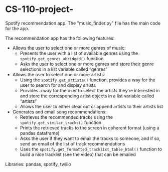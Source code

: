 # CS-110-project-
Spotify recommendation app. The "music_finder.py" file has the main code for the app. 

The recommendation app has the following features:
- Allows the user to select one or more genres of music:
  - Presents the user with a list of available genres using the `spotify.get_genres_abridged()` function
  - Asks the user to select one or more genres and store their genre selections in a list variable called “genres”
- Allows the user to select one or more artists:
  - Using the `spotify.get_artists()` function, provides a way for the user to search for and display artists 
  - Provides a way for the user to select the artists they’re interested in and store the corresponding artist objects in a list variable called “artists”
  - Allows the user to either clear out or append artists to their artists list
- Generates and email song recommendations:
  - Retrieves the recommended tracks using the `spotify.get_similar_tracks()` function
  - Prints the retrieved tracks to the screen in coherent format (using a pandas dataframe)
  - Asks the user if they want to email the tracks to someone, and if so, send an email of the list of track recommendations
  - Uses the `spotify.get_formatted_tracklist_table_html()` function to build a nice tracklist (see the video) that can be emailed
    
Libraries: pandas, spotify, twilio

